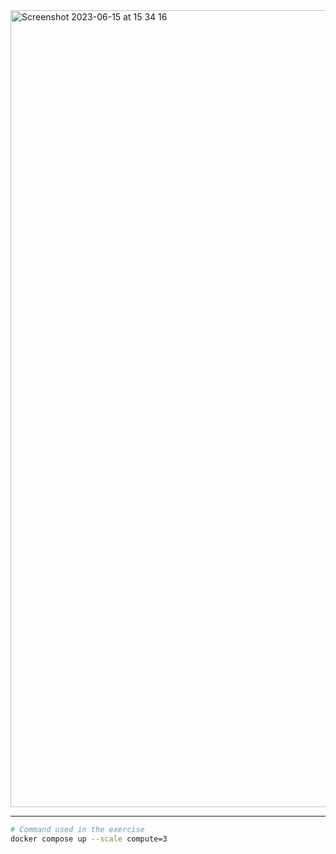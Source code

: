 <img width="1275" alt="Screenshot 2023-06-15 at 15 34 16" src="https://github.com/mpajuka/devops-with-docker/assets/56785774/b8e53f0e-7a07-4f83-acb6-40246d91c68a">

<hr>

```bash
# Command used in the exercise
docker compose up --scale compute=3
```
